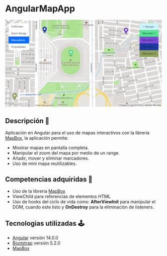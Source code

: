 # AngularMapApp

![Angular Map App](./src/assets/images/maps_markers.png)

## Descripción 📖

Aplicación en Angular para el uso de mapas interactivos con la libreria [MapBox](https://www.mapbox.com/), la aplicación permite:

- Mostrar mapas en pantalla completa.
- Manipular el zoom del mapa por medio de un range.
- Añadir, mover y eliminar marcadores.
- Uso de mini mapa reutilizables.

## Competencias adquiridas 🎨

- Uso de la libreria [MapBox](https://www.mapbox.com/)
- ViewChild para referencias de elementos HTML
- Uso de hooks del ciclo de vida como: **AfterViewInit** para manipular el DOM, cuando este listo y **OnDestroy** para la eliminación de listeners.

## Tecnologias utilizadas 🕹

- [Angular](https://angular.io/) versión 14.0.0
- [Bootstrap](https://getbootstrap.com/) versión 5.2.0
- [MapBox](https://www.mapbox.com/)
